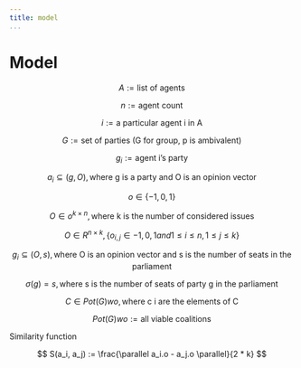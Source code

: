 ```yaml
---
title: model
...
```



# Model

$$
A := \text{list of agents}
$$

$$
n := \text{agent count}
$$

$$
i := \text{a particular agent i in A}
$$

$$
G := \text{set of parties (G for group, p is ambivalent)}
$$

$$
g_i := \text{agent i's party}
$$

$$
a_i \subseteq (g, O), \text{where g is a party and O is an opinion vector}
$$

$$
o \in \{-1, 0, 1\}
$$

$$
O \in o^{k \times n}, \text{where k is the number of considered issues}
$$

$$
O \in R^{n \times k},  \{o_{i,j} \in {-1, 0, 1} and 1 \leq i \leq n, 1 \leq j \leq k\}
$$

$$
g_i \subseteq (O, s), \text{where O is an opinion vector and s is the number of seats in the parliament}
$$

$$
\sigma(g) = s, \text{where s is the number of seats of party g in the parliament}
$$

$$
C \in Pot(G) wo {}, \text{where c i are the elements of C}
$$

$$
Pot(G) wo {} := \text{all viable coalitions}
$$

Similarity function

$$
S(a_i, a_j) := \frac{\parallel a_i.o - a_j.o \parallel}{2 * k}
$$
